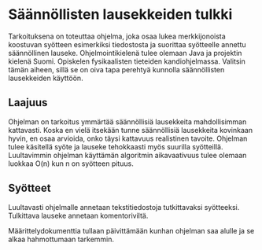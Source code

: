 # Säännöllisten lausekkeiden tulkki

Tarkoituksena on toteuttaa ohjelma, joka osaa lukea merkkijonoista koostuvan syötteen esimerkiksi tiedostosta ja suorittaa syötteelle annettu säännöllinen lauseke. Ohjelmointikielenä tulee olemaan Java ja projektin kielenä Suomi. Opiskelen fysikaalisten tieteiden kandiohjelmassa. Valitsin tämän aiheen, sillä se on oiva tapa perehtyä kunnolla säännöllisten lausekkeiden käyttöön.

## Laajuus

Ohjelman on tarkoitus ymmärtää säännöllisiä lausekkeita mahdollisimman kattavasti. Koska en vielä itsekään tunne säännöllisiä lausekkeita kovinkaan hyvin, en osaa arvioida, onko täysi kattavuus realistinen tavoite.
Ohjelman tulee käsitellä syöte ja lauseke tehokkaasti myös suurilla syötteillä. Luultavimmin ohjelman käyttämän algoritmin aikavaativuus tulee olemaan luokkaa O(n) kun n on syötteen pituus.

## Syötteet

Luultavasti ohjelmalle annetaan tekstitiedostoja tutkittavaksi syötteeksi. Tulkittava lauseke annetaan komentoriviltä.


Määrittelydokumenttia tullaan päivittämään kunhan ohjelman saa alulle ja se alkaa hahmottumaan tarkemmin.
